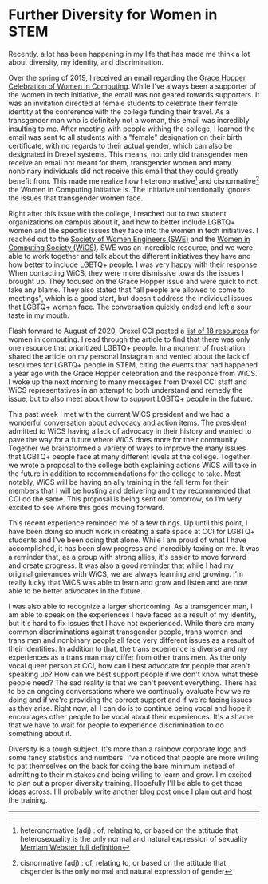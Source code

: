 # Further Diversity for Women in STEM

Recently, a lot has been happening in my life that has made me think a lot
about diversity, my identity, and discrimination.

Over the spring of 2019, I received an email regarding the
[Grace Hopper Celebration of Women in Computing](https://www.ghc.anitab.org).
While I've always been a supporter of the women in tech initiative, the email
was not geared towards supporters. It was an invitation directed at female
students to celebrate their female identity at the conference with the college
funding their travel. As a transgender man who is definitely not a woman, this
email was incredibly insulting to me. After meeting with people withing the
college, I learned the email was sent to all students with a "female"
designation on their birth certificate, with no regards to their actual gender,
which can also be designated in Drexel systems. This means, not only did
transgender men receive an email not meant for them, transgender women and many
nonbinary individuals did not receive this email that they could greatly
benefit from. This made me realize how heteronormative[^1] and
cisnormative[^2] the Women in Computing Initiative is. The
initiative unintentionally ignores the issues that transgender women face.

Right after this issue with the college, I reached out to two student
organizations on campus about it, and how to better include LGBTQ+ women and
the specific issues they face into the women in tech initiatives. I reached out
to the [Society of Women Engineers (SWE)](https://www.swe.org) and the
[Women in Computing Society (WiCS)](https://www.drexelwics.hosting.acm.org).
SWE was an incredible resource, and we were able to work together and talk
about the different initiatives they have and how better to include LGBTQ+
people. I was very happy with their response. When contacting WiCS, they were
more dismissive towards the issues I brought up. They focused on the Grace
Hopper issue and were quick to not take any blame. They also stated that "all
people are allowed to come to meetings", which is a good start, but doesn't
address the individual issues that LGBTQ+ women face. The conversation quickly
ended and left a sour taste in my mouth.

Flash forward to August of 2020, Drexel CCI posted a [list of 18 resources](https://www.drexel.edu/cci/news/2020/August/associations-for-women-in-computing/)
for women in computing. I read through the article to find that there was only
one resource that prioritized LGBTQ+ people. In a moment of frustration, I
shared the article on my personal Instagram and vented about the lack of
resources for LGBTQ+ people in STEM, citing the events that had happened a year
ago with the Grace Hopper celebration and the response from WiCS. I woke up the
next morning to many messages from Drexel CCI staff and WiCS representatives in
an attempt to both understand and remedy the issue, but to also meet about how
to support LGBTQ+ people in the future.

This past week I met with the current WiCS president and we had a wonderful
conversation about advocacy and action items. The president admitted to WiCS
having a lack of advocacy in their history and wanted to pave the way for a
future where WiCS does more for their community. Together we brainstormed a
variety of ways to improve the many issues that LGBTQ+ people face at many
different levels at the college. Together we wrote a proposal to the college
both explaining actions WiCS will take in the future in addition to
recommendations for the college to take. Most notably, WiCS will be having an
ally training in the fall term for their members that I will be hosting and
delivering and they recommended that CCI do the same. This proposal is being
sent out tomorrow, so I'm very excited to see where this goes moving forward.

This recent experience reminded me of a few things. Up until this point, I have
been doing so much work in creating a safe space at CCI for LGBTQ+ students and
I've been doing that alone. While I am proud of what I have accomplished, it
has been slow progress and incredibly taxing on me. It was a reminder that, as
a group with strong allies, it's easier to move forward and create progress. It
was also a good reminder that while I had my original grievances with WiCS, we
are always learning and growing. I'm really lucky that WiCS was able to learn
and grow and listen and are now able to be better advocates in the future.

I was also able to recognize a larger shortcoming. As a transgender man, I am
able to speak on the experiences I have faced as a result of my identity, but
it's hard to fix issues that I have not experienced. While there are many
common discriminations against transgender people, trans women and trans men
and nonbinary people all face very different issues as a result of their
identities. In addition to that, the trans experience is diverse and my
experiences as a trans man may differ from other trans men. As the only vocal
queer person at CCI, how can I best advocate for people that aren't speaking
up? How can we best support people if we don't know what these people need?
The sad reality is that we can't prevent everything. There has to be an ongoing
conversations where we continually evaluate how we're doing and if we're
providing the correct support and if we're facing issues as they arise. Right
now, all I can do is to continue being vocal and hope it encourages other
people to be vocal about their experiences. It's a shame that we have to wait
for people to experience discrimination to do something about it.

Diversity is a tough subject. It's more than a rainbow corporate logo and some
fancy statistics and numbers. I've noticed that people are more willing to pat
themselves on the back for doing the bare minimum instead of admitting to their
mistakes and being willing to learn and grow. I'm excited to plan out a proper
diversity training. Hopefully I'll be able to get those ideas across. I'll
probably write another blog post once I plan out and host the training.

---

[^1]: heteronormative (adj) : of, relating to, or based
on the attitude that heterosexuality is the only normal and natural expression
of sexuality
[Merriam Webster full definition](https://www.merriam-webster.com/dictionary/heteronormative)

[^2]: cisnormative (adj) : of, relating to, or based on
the attitude that cisgender is the only normal and natural expression of gender
